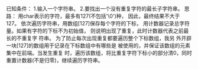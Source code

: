 已知条件：
	1.输入一个字符串。
	2.要找出一个没有重复字符的最长子字符串。
思路：
	用char表示的字符，最多有127(不包括'\0')种，
因此，最终结果不大于127。
	依次遍历字符串，用数组[127]保存每个字符的下标，
用计数器记录总字符量。如果有字符的下标不为初始值，
则说明出现了重复，此时计数器代表之前最长的不重复字
符串。
	为了防止每次出现重复都要遍历整个下标数组，我另
外开辟一块[127]的数组用于记录在下标数组中有哪些是
被使用的，并保证该数组的元素集中在前端。当发生重复
时，遍历该数组，将比重复字符下标小的部分清0，同时
重置计数器(不是归零)，继续遍历字符串。
